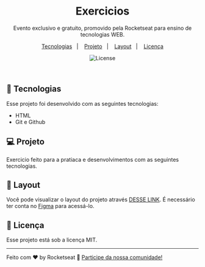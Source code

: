 <h1 align="center"> Exercicios </h1>

<p align="center">
Evento exclusivo e gratuito, promovido pela Rocketseat para ensino de tecnologias WEB.
</p>

<p align="center">
  <a href="#-tecnologias">Tecnologias</a>&nbsp;&nbsp;&nbsp;|&nbsp;&nbsp;&nbsp;
  <a href="#-projeto">Projeto</a>&nbsp;&nbsp;&nbsp;|&nbsp;&nbsp;&nbsp;
  <a href="#-layout">Layout</a>&nbsp;&nbsp;&nbsp;|&nbsp;&nbsp;&nbsp;
  <a href="#memo-licença">Licença</a>
</p>

<p align="center">
  <img alt="License" src="https://img.shields.io/static/v1?label=license&message=MIT&color=49AA26&labelColor=000000">
</p>

<br>

</p>

## 🚀 Tecnologias

Esse projeto foi desenvolvido com as seguintes tecnologias:

- HTML
- Git e Github

## 💻 Projeto

Exercicio feito para a pratiaca e desenvolvimentos com as seguintes tecnologias.

## 🔖 Layout

Você pode visualizar o layout do projeto através [DESSE LINK](<https://www.figma.com/file/65ziW1ZRQPCMPRgBzcFbZC/Calendário-de-Jogos-(Community)?node-id=301%3A1812/duplicate>). É necessário ter conta no [Figma](https://figma.com) para acessá-lo.

## :memo: Licença

Esse projeto está sob a licença MIT.

---

Feito com ♥ by Rocketseat :wave: [Participe da nossa comunidade!](https://discord.gg/rocketseat)
